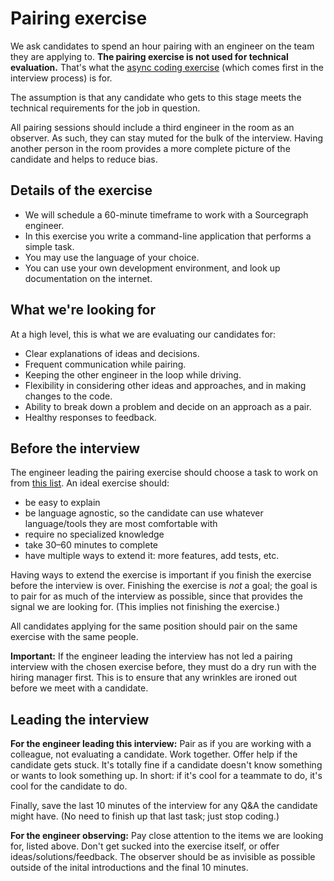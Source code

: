 # Pairing exercise

We ask candidates to spend an hour pairing with an engineer on the team they are applying to. **The pairing exercise is not used for technical evaluation.** That's what the [async coding exercise](software-engineer-coding-exercise.md) (which comes first in the interview process) is for.

The assumption is that any candidate who gets to this stage meets the technical requirements for the job in question.

All pairing sessions should include a third engineer in the room as an observer. As such, they can stay muted for the bulk of the interview. Having another person in the room provides a more complete picture of the candidate and helps to reduce bias.

## Details of the exercise

- We will schedule a 60-minute timeframe to work with a Sourcegraph engineer.
- In this exercise you write a command-line application that performs a simple task.
- You may use the language of your choice.
- You can use your own development environment, and look up documentation on the internet.

## What we're looking for

At a high level, this is what we are evaluating our candidates for:

- Clear explanations of ideas and decisions.
- Frequent communication while pairing.
- Keeping the other engineer in the loop while driving.
- Flexibility in considering other ideas and approaches, and in making changes to the code.
- Ability to break down a problem and decide on an approach as a pair.
- Healthy responses to feedback.

## Before the interview

The engineer leading the pairing exercise should choose a task to work on from [this list](https://docs.google.com/document/d/1CRrR9ujgTesi3ZDVNSRcUo3ZFAAaPBt5nY7enHGkwTg/edit). An ideal exercise should:

- be easy to explain
- be language agnostic, so the candidate can use whatever language/tools they are most comfortable with
- require no specialized knowledge
- take 30–60 minutes to complete
- have multiple ways to extend it: more features, add tests, etc.

Having ways to extend the exercise is important if you finish the exercise before the interview is over. Finishing the exercise is _not_ a goal; the goal is to pair for as much of the interview as possible, since that provides the signal we are looking for. (This implies not finishing the exercise.)

All candidates applying for the same position should pair on the same exercise with the same people.

**Important:** If the engineer leading the interview has not led a pairing interview with the chosen exercise before, they must do a dry run with the hiring manager first. This is to ensure that any wrinkles are ironed out before we meet with a candidate.

## Leading the interview

**For the engineer leading this interview:** Pair as if you are working with a colleague, not evaluating a candidate. Work together. Offer help if the candidate gets stuck. It's totally fine if a candidate doesn't know something or wants to look something up. In short: if it's cool for a teammate to do, it's cool for the candidate to do.

Finally, save the last 10 minutes of the interview for any Q&A the candidate might have. (No need to finish up that last task; just stop coding.)

**For the engineer observing:** Pay close attention to the items we are looking for, listed above. Don't get sucked into the exercise itself, or offer ideas/solutions/feedback. The observer should be as invisible as possible outside of the inital introductions and the final 10 minutes.
